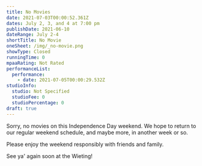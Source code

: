 ```yaml
---
title: No Movies
date: 2021-07-03T00:00:52.361Z
dates: July 2, 3, and 4 at 7:00 pm
publishDate: 2021-06-10
dateRange: July 2-4
shortTitle: No Movie
oneSheet: /img/_no-movie.png
showType: Closed
runningTime: 0
mpaaRating: Not Rated
performanceList:
  performance:
    - date: 2021-07-05T00:00:29.532Z
studioInfo:
  studio: Not Specified
  studioFee: 0
  studioPercentage: 0
draft: true
---
```

Sorry, no movies on this Independence Day weekend.  We hope to return to our regular weekend schedule, and maybe more, in another week or so.

Please enjoy the weekend responsibly with friends and family.



See ya' again soon at the Wieting!